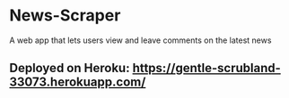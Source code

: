 # News-Scraper
A web app that lets users view and leave comments on the latest news

## Deployed on Heroku: https://gentle-scrubland-33073.herokuapp.com/
